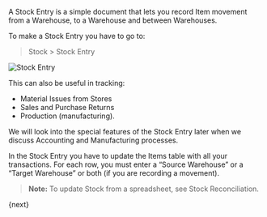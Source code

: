 A Stock Entry is a simple document that lets you record Item movement from a
Warehouse, to a Warehouse and between Warehouses.

To make a Stock Entry you have to go to:

> Stock > Stock Entry

![Stock Entry](/assets/manual_erpnext_com/old_images/erpnext/stock-entry.png)

This can also be useful in tracking:

  * Material Issues from Stores
  * Sales and Purchase Returns
  * Production (manufacturing).

We will look into the special features of the Stock Entry later when we
discuss Accounting and Manufacturing processes.

In the Stock Entry you have to update the Items table with all your
transactions. For each row, you must enter a “Source Warehouse” or a “Target
Warehouse” or both (if you are recording a movement).

> **Note:** To update Stock from a spreadsheet, see Stock Reconciliation.

{next}
